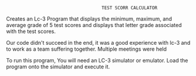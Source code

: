 


                                        TEST SCORR CALCULATOR




Creates an Lc-3 Program that displays the minimum, maximum, and average grade of 5 test scores and displays that letter grade associated with the test scores.

Our code didn't succeed in the end, it was a good experience with lc-3 and to work as a team suffering together. Multiple meetings were held

To run this program, You will need an LC-3 simulator or emulator. Load the program onto the simulator and execute  it. 
